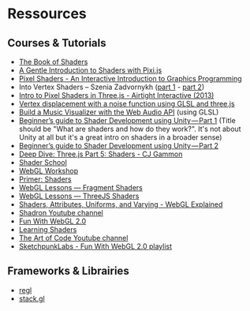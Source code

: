 # Ressources

## Courses & Tutorials

- [The Book of Shaders](https://thebookofshaders.com/)
- [A Gentle Introduction to Shaders with Pixi.js](https://www.awwwards.com/a-gentle-introduction-to-shaders-with-pixi-js.html)
- [Pixel Shaders - An Interactive Introduction to Graphics Programming](http://pixelshaders.com/)
- Into Vertex Shaders – Szenia Zadvornykh ([part 1](https://medium.com/@Zadvorsky/into-vertex-shaders-594e6d8cd804) - [part 2](https://medium.com/@Zadvorsky/into-vertex-shaders-part-2-emulating-the-3d-graphics-pipeline-41e06a8b49a4))
- [Intro to Pixel Shaders in Three.js - Airtight Interactive (2013)](https://www.airtightinteractive.com/2013/02/intro-to-pixel-shaders-in-three-js/)
- [Vertex displacement with a noise function using GLSL and three.js](https://www.clicktorelease.com/blog/vertex-displacement-noise-3d-webgl-glsl-three-js/)
- [Build a Music Visualizer with the Web Audio API](https://noisehack.com/build-music-visualizer-web-audio-api/) (using GLSL)
- [Beginner’s guide to Shader Development using Unity — Part 1](https://www.linkedin.com/pulse/beginners-guide-shader-development-using-unity-part-1-chayan-vinayak) (Title should be "What are shaders and how do they work?". It's not about Unity at all but it's a great intro on shaders in a broader sense)
- [Beginner’s guide to Shader Development using Unity — Part 2](https://www.linkedin.com/pulse/beginners-guide-shader-development-using-unity-part-2-chayan-vinayak)
- [Deep Dive: Three.js Part 5: Shaders - CJ Gammon](https://www.youtube.com/watch?v=uD4GnMsAH1U&index=5&list=PL08jItIqOb2qyMOhtEUoLh100KpccQiRf)
- [Shader School](https://github.com/stackgl/shader-school)
- [WebGL Workshop](https://github.com/stackgl/webgl-workshop)
- [Primer: Shaders](https://notes.underscorediscovery.com/shaders-a-primer/)
- [WebGL Lessons — Fragment Shaders](https://github.com/Jam3/jam3-lesson-webgl-shader-intro)
- [WebGL Lessons — ThreeJS Shaders](https://github.com/Jam3/jam3-lesson-webgl-shader-threejs)
- [Shaders, Attributes, Uniforms, and Varying - WebGL Explained](https://www.youtube.com/watch?v=lBKHKGtFfwY)
- [Shadron Youtube channel](https://www.youtube.com/channel/UCOFwdyoC6v56d-z0oUarwOA/featured)
- [Fun With WebGL 2.0](https://www.youtube.com/playlist?list=PLMinhigDWz6emRKVkVIEAaePW7vtIkaIF#funwithwebgl2)
- [Learning Shaders](https://www.alanzucconi.com/2018/01/03/learning-shaders/)
- [The Art of Code Youtube channel](https://www.youtube.com/channel/UCcAlTqd9zID6aNX3TzwxJXg/videos)
- [SketchpunkLabs - Fun With WebGL 2.0 playlist](https://www.youtube.com/watch?v=LtFujAtKM5I&list=PLMinhigDWz6emRKVkVIEAaePW7vtIkaIF)

## Frameworks & Librairies

- [regl](http://regl.party/)
- [stack.gl](http://stack.gl/)
